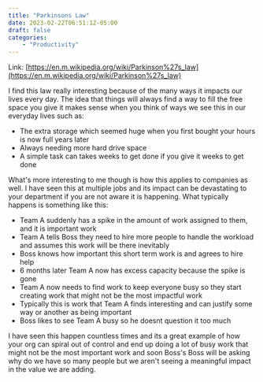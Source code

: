 ```yaml
---
title: "Parkinsons Law"
date: 2023-02-22T06:51:12-05:00
draft: false
categories: 
    - "Productivity"
---
```


Link: [https://en.m.wikipedia.org/wiki/Parkinson%27s_law](https://en.m.wikipedia.org/wiki/Parkinson%27s_law)

I find this law really interesting because of the many ways it impacts our lives every day.  The idea that things will always find a way to fill the free space you give it makes sense when you think of ways we see this in our everyday lives such as:

- The extra storage which seemed huge when you first bought your hours is now full years later
- Always needing more hard drive space
- A simple task can takes weeks to get done if you give it weeks to get done

What's more interesting to me though is how this applies to companies as well.  I have seen this at multiple jobs and its impact can be devastating to your department if you are not aware it is happening.  What typically happens is something like this:

- Team A suddenly has a spike in the amount of work assigned to them, and it is important work
- Team A tells Boss they need to hire more people to handle the workload and assumes this work will be there inevitably
- Boss knows how important this short term work is and agrees to hire help
- 6 months later Team A now has excess capacity because the spike is gone
- Team A now needs to find work to keep everyone busy so they start creating work that might not be the most impactful work
- Typically this is work that Team A finds interesting and can justify some way or another as being important
- Boss likes to see Team A busy so he doesnt question it too much

I have seen this happen countless times and its a great example of how your org can spiral out of control and end up doing a lot of busy work that might not be the most important work and soon Boss's Boss will be asking why do we have so many people but we aren't seeing a meaningful impact in the value we are adding.

